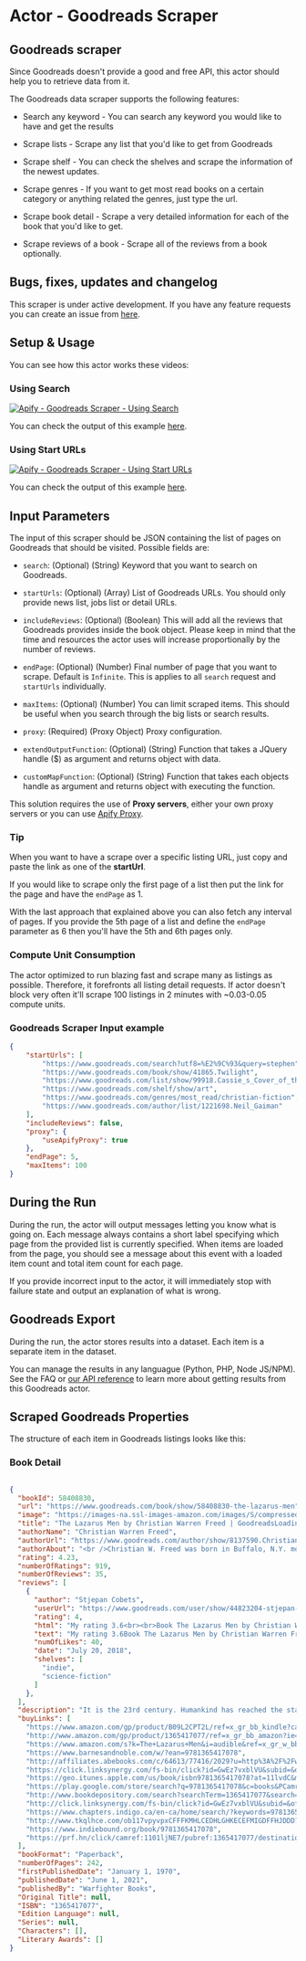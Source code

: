 # Actor - Goodreads Scraper

## Goodreads scraper

Since Goodreads doesn't provide a good and free API, this actor should help you to retrieve data from it.

The Goodreads data scraper supports the following features:

-   Search any keyword - You can search any keyword you would like to have and get the results

-   Scrape lists - Scrape any list that you'd like to get from Goodreads

-   Scrape shelf - You can check the shelves and scrape the information of the newest updates.

-   Scrape genres - If you want to get most read books on a certain category or anything related the genres, just type the url.

-   Scrape book detail - Scrape a very detailed information for each of the book that you'd like to get.

-   Scrape reviews of a book - Scrape all of the reviews from a book optionally.

## Bugs, fixes, updates and changelog

This scraper is under active development. If you have any feature requests you can create an issue from [here](https://github.com/epctex/goodreads-scraper/issues).

## Setup & Usage

You can see how this actor works these videos:

### Using Search

[![Apify - Goodreads Scraper - Using Search](https://img.youtube.com/vi/7rpRBlIE--o/0.jpg)](https://www.youtube.com/watch?v=7rpRBlIE--o)

You can check the output of this example [here](https://api.apify.com/v2/datasets/AVTdGvcS2iOjDgAaV/items?clean=true&format=json).

### Using Start URLs

[![Apify - Goodreads Scraper - Using Start URLs](https://img.youtube.com/vi/ProePJ_1pwA/0.jpg)](https://www.youtube.com/watch?v=ProePJ_1pwA)

You can check the output of this example [here](https://api.apify.com/v2/datasets/yiZ9wm15WMTdmdH8L/items?clean=true&format=json).

## Input Parameters

The input of this scraper should be JSON containing the list of pages on Goodreads that should be visited. Possible fields are:

- `search`: (Optional) (String) Keyword that you want to search on Goodreads.

- `startUrls`: (Optional) (Array) List of Goodreads URLs. You should only provide news list, jobs list or detail URLs.

- `includeReviews`: (Optional) (Boolean) This will add all the reviews that Goodreads provides inside the book object. Please keep in mind that the time and resources the actor uses will increase proportionally by the number of reviews.

- `endPage`: (Optional) (Number) Final number of page that you want to scrape. Default is `Infinite`. This is applies to all `search` request and `startUrls` individually.

- `maxItems`: (Optional) (Number) You can limit scraped items. This should be useful when you search through the big lists or search results.

- `proxy`: (Required) (Proxy Object) Proxy configuration.

- `extendOutputFunction`: (Optional) (String) Function that takes a JQuery handle ($) as argument and returns object with data.

- `customMapFunction`: (Optional) (String) Function that takes each objects handle as argument and returns object with executing the function.

This solution requires the use of **Proxy servers**, either your own proxy servers or you can use [Apify Proxy](https://www.apify.com/docs/proxy).

### Tip

When you want to have a scrape over a specific listing URL, just copy and paste the link as one of the **startUrl**.

If you would like to scrape only the first page of a list then put the link for the page and have the `endPage` as 1.

With the last approach that explained above you can also fetch any interval of pages. If you provide the 5th page of a list and define the `endPage` parameter as 6 then you'll have the 5th and 6th pages only.

### Compute Unit Consumption

The actor optimized to run blazing fast and scrape many as listings as possible. Therefore, it forefronts all listing detail requests. If actor doesn't block very often it'll scrape 100 listings in 2 minutes with ~0.03-0.05 compute units.

### Goodreads Scraper Input example

```json
{
    "startUrls": [
        "https://www.goodreads.com/search?utf8=%E2%9C%93&query=stephen",
        "https://www.goodreads.com/book/show/41865.Twilight",
        "https://www.goodreads.com/list/show/99918.Cassie_s_Cover_of_the_Year_2016",
        "https://www.goodreads.com/shelf/show/art",
        "https://www.goodreads.com/genres/most_read/christian-fiction",
        "https://www.goodreads.com/author/list/1221698.Neil_Gaiman"
    ],
    "includeReviews": false,
    "proxy": {
        "useApifyProxy": true
    },
    "endPage": 5,
    "maxItems": 100
}
```

## During the Run

During the run, the actor will output messages letting you know what is going on. Each message always contains a short label specifying which page from the provided list is currently specified.
When items are loaded from the page, you should see a message about this event with a loaded item count and total item count for each page.

If you provide incorrect input to the actor, it will immediately stop with failure state and output an explanation of what is wrong.

## Goodreads Export

During the run, the actor stores results into a dataset. Each item is a separate item in the dataset.

You can manage the results in any languague (Python, PHP, Node JS/NPM). See the FAQ or <a href="https://www.apify.com/docs/api" target="blank">our API reference</a> to learn more about getting results from this Goodreads actor.

## Scraped Goodreads Properties

The structure of each item in Goodreads listings looks like this:

### Book Detail

```json

{
  "bookId": 58408830,
  "url": "https://www.goodreads.com/book/show/58408830-the-lazarus-men",
  "image": "https://images-na.ssl-images-amazon.com/images/S/compressed.photo.goodreads.com/books/1624462365i/58408830.jpg",
  "title": "The Lazarus Men by Christian Warren Freed | GoodreadsLoading interface...Loading interface...",
  "authorName": "Christian Warren Freed",
  "authorUrl": "https://www.goodreads.com/author/show/8137590.Christian_Warren_Freed",
  "authorAbout": "<br />Christian W. Freed was born in Buffalo, N.Y. more years ago than he would like to remember. After spending more than 20 years in the active-duty US Army he has turned his talents to writing. Since retiring, he has gone on to publish over 25 military fantasy and science fiction novels, as well as his memoirs from his time in Iraq and Afghanistan, a children's book, and a pair of how to books focused on indie authors and the decision making process for writing a book and what happens after it is published. <br /><br />His first published book (Hammers in the Wind) has been the #1 free book on Kindle 4 times and he holds a fancy certificate from the L Ron Hubbard Writers of the Future Contest. Ok, so it was for 4th place in one quarter, but it's still recognition from the largest fiction writing contest in the world. And no, he's not a scientologist. <br /><br />Passionate about history, he combines his knowledge of the past with modern military tactics to create an engaging, quasi-realistic world for the readers. He graduated from Campbell University with a degree in history and a Masters of Arts degree in Digital Communications from the University of North Carolina at Chapel Hill. <br /><br />He currently lives outside of Raleigh, N.C. and devotes his time to writing, his family, and their two Bernese Mountain Dogs. If you drive by you might just find him on the porch with a cigar in one hand and a pen in the other. You can find out more about his work by following him on social media: <br />Facebook: <a target=\"_blank\" rel=\"noopener nofollow\" href=\"https://www.facebook.com/ChristianFreed\">https://www.facebook.com/ChristianFreed</a> <br />Twitter:<br /> @ChristianWFreed <br />Instagram: <a target=\"_blank\" rel=\"noopener nofollow\" href=\"http://www.instagram.com/christianwarrenfreed/\">www.instagram.com/christianwarrenfreed/</a> <br /><br />Website: <a target=\"_blank\" rel=\"noopener nofollow\" href=\"https://christianwfreed.com/\">https://christianwfreed.com/</a> <br /><br />Join his mailing list for new releases, updates, and upcoming events: <a target=\"_blank\" rel=\"noopener nofollow\" href=\"http://subscribepage.com/warfighterbooks\">http://subscribepage.com/warfighterbooks</a><br /><br /><br />Books by Christian Warren Freed<br /><br />The Forgotten Gods Tales<br />#1 Dreams of Winter<br />#2 The Madman on the Rocks<br />#3 Anguish Once Possessed<br />#4 Through Darkness Besieged<br />#5 Under Tattered Banners<br />#6 A Time For Tyrants<br />An Hour of Wolves- short story<br /><br />The Northern Crusade<br />#1 Hammers in the Wind<br />#2 Tides of Blood and Steel<br />#3 A Whisper After Midnight<br />#4 Empire of Bones<br />#5 The Madness of Gods and Kings<br />#6 Evens Gods Must Fall<br /><br />The Histories of Malweir (all stand alones)<br />#1 Armies of the Silver Mage<br />#2 The Dragon Hunters<br />#3 Beyond the Edge of Dawn<br /><br />Immortality Shattered<br />#1 Law of the Heretic<br />#2 The Bitter War of Always<br />#3 The Land of Wicked Shadows<br /># Storm Upon the Dawn<br /><br />The Children of Never (stand alone)<br />Where Have all the Elves Gone? (stand alone)<br />One of Our Elves is Missing<br />The Lazarus Men (stand alone)<br />Repercussions: A Lazarus Men Agenda #2<br />A Long Way From Home: My Time in Iraq and Afghanistan 2002-2006<br />Coward's Truth: A Novel of the Heart Eternal<br />Tomorrow's Demise: The Extinction Campaign<br />Tomorrow's Demise: Salvation<br />",
  "rating": 4.23,
  "numberOfRatings": 919,
  "numberOfReviews": 35,
  "reviews": [
    {
      "author": "Stjepan Cobets",
      "userUrl": "https://www.goodreads.com/user/show/44823204-stjepan-cobets",
      "rating": 4,
      "html": "My rating 3.6<br><br>Book The Lazarus Men by Christian Warren Freed is a solid sci-fi novel set in the future where Humankind has reached the stars. In the book, the author draws us into a world full of conspiracy in which those who have everything they want even more because human greed for power is sometimes too great. In this whirlwind of events, accidentally finds Gerald LaPlante ordinary man who is a worker at the landing station on Earth. He is witness to the murder that has happened and after that, he has to save his life. As he will later learn about these events, many secret organizations are involved and they all want him dead because he has something they are looking for. The story varies from excellent to good, and sometimes stories, where should expand, is too little developed, but all in all a good story. I am convinced that all fans of sci-fi will be satisfied.",
      "text": "My rating 3.6Book The Lazarus Men by Christian Warren Freed is a solid sci-fi novel set in the future where Humankind has reached the stars. In the book, the author draws us into a world full of conspiracy in which those who have everything they want even more because human greed for power is sometimes too great. In this whirlwind of events, accidentally finds Gerald LaPlante ordinary man who is a worker at the landing station on Earth. He is witness to the murder that has happened and after that, he has to save his life. As he will later learn about these events, many secret organizations are involved and they all want him dead because he has something they are looking for. The story varies from excellent to good, and sometimes stories, where should expand, is too little developed, but all in all a good story. I am convinced that all fans of sci-fi will be satisfied.",
      "numOfLikes": 40,
      "date": "July 20, 2018",
      "shelves": [
        "indie",
        "science-fiction"
      ]
    },
  ],
  "description": "It is the 23rd century. Humankind has reached the stars, building a tentative empire across a score of worlds. Earth's central government rules weakly as several worlds continue their efforts toward independence. Shadow organizations hide in the midst of the political infighting. Their manifestations of power and influence are beholden only to the highest bidder. The most powerful/insidious/secret of these, The Lazarus Men, has existed for decades, always working outside of morality's constraints. Led by the enigmatic Mr. Shine, their agents are hand selected from the worst humanity has to offer and available for the right price. Gerald LaPlant lives an ordinary life on Old Earth. That life is thrown into turmoil on the night he stumbles upon the murder of what appears to be a street thief. Fleeing into the night, Gerald finds himself caught in a war between the Lazarus Men and Roland McMasters, an extremely powerful man dissatisfied with the current regime and with designs on ruling his own empire.",
  "buyLinks": [
    "https://www.amazon.com/gp/product/B09L2CPT2L/ref=x_gr_bb_kindle?caller=Goodreads&tag=x_gr_bb_kindle-20",
    "http://www.amazon.com/gp/product/1365417077/ref=x_gr_bb_amazon?ie=UTF8&tag=x_gr_bb_amazon-20&linkCode=as2&camp=1789&creative=9325&creativeASIN=1365417077&SubscriptionId=1MGPYB6YW3HWK55XCGG2",
    "https://www.amazon.com/s?k=The+Lazarus+Men&i=audible&ref=x_gr_w_bb_audible-20&tag=x_gr_w_bb_audible-20",
    "https://www.barnesandnoble.com/w/?ean=9781365417078",
    "http://affiliates.abebooks.com/c/64613/77416/2029?u=http%3A%2F%2Fwww.abebooks.com%2Fservlet%2FSearchResults%3Fisbn%3D1365417077",
    "https://click.linksynergy.com/fs-bin/click?id=GwEz7vxblVU&subid=&offerid=361251.1&type=10&tmpid=9309&u1=x_gr_w_bb&RD_PARM1=https%3A%2F%2Fwww.kobo.com%2Fus%2Fen%2Fsearch%3FQuery%3D9781365417078",
    "https://geo.itunes.apple.com/us/book/isbn9781365417078?at=11lvdC&mt=11&ls=1",
    "https://play.google.com/store/search?q=9781365417078&c=books&PCamrefID=bookpage&PAffiliateID=10lHMS",
    "http://www.bookdepository.com/search?searchTerm=1365417077&search=Find+book&a_aid=goodreads",
    "http://click.linksynergy.com/fs-bin/click?id=GwEz7vxblVU&subid=&offerid=189673.1&type=10&tmpid=939&&u1=x_gr_w_bb&RD_PARM1=http%3A%2F%2Fwww.alibris.com%2Fbooksearch%3Fkeyword%3D1365417077",
    "https://www.chapters.indigo.ca/en-ca/home/search/?keywords=9781365417078",
    "http://www.tkqlhce.com/ob117vpyvpxCFFFKMHLCEDHLGHKECEFMIGDFFHJDDD?url=http%3A%2F%2Fwww.betterworldbooks.com%2FThe+Lazarus+Men-H0.aspx%3FSearchTerm%3D1365417077",
    "https://www.indiebound.org/book/9781365417078",
    "https://prf.hn/click/camref:1101ljNE7/pubref:1365417077/destination:https://www.thriftbooks.com/browse/?b.search=1365417077"
  ],
  "bookFormat": "Paperback",
  "numberOfPages": 242,
  "firstPublishedDate": "January 1, 1970",
  "publishedDate": "June 1, 2021",
  "publishedBy": "Warfighter Books",
  "Original Title": null,
  "ISBN": "1365417077",
  "Edition Language": null,
  "Series": null,
  "Characters": [],
  "Literary Awards": []
}
```
